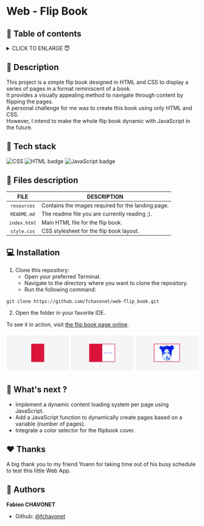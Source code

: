 <img  height="50px" align="right" src="" alt="">

# Web - Flip Book

## 🔖 Table of contents

<details>
        <summary>
		CLICK TO ENLARGE 😇
        </summary>
	    📝 <a href="#description">Description</a>
        <br>
        🔨 <a href="#tech-stack">Tech stack</a>
        <br>
        📂 <a href="#files-description">Files description</a>
        <br>
        💻 <a href="#installation">Installation</a>
        <br>
        🔧 <a href="#whats-next">What's next ?</a>
        <br>
        ♥️ <a href="#thanks">Thanks</a>
        <br>
        👷 <a href="#authors">Authors</a>
</details>

## 📝 <span id="description">Description</span>

This project is a simple flip book designed in HTML and CSS to display a series of pages in a format reminiscent of a book.
<br>
It provides a visually appealing method to navigate through content by flipping the pages.
<br>
A personal challenge for me was to create this book using only HTML and CSS.
<br>
However, I intend to make the whole flip book dynamic with JavaScript in the future.

## 🔨 <span id="tech-stack">Tech stack</span>

<p align="left">
    <img src="https://img.shields.io/badge/CSS-1572B6?logo=css3&logoColor=white&style=for-the-badge" alt="CSS" badge" alt="CSS badge">
    <img src="https://img.shields.io/badge/HTML-E34F26?logo=html5&logoColor=white&style=for-the-badge" alt="HTML badge" alt="HTML badge">
    <img src="https://img.shields.io/badge/JAVASCRIPT-f7df1e?logo=javascript&logoColor=black&style=for-the-badge" alt="JavaScript badge">
<p>

## 📂 <span id="files-description">Files description</span>

| FILE             | DESCRIPTION                                         |
| :--------------: | --------------------------------------------------- |
| `resources`      | Contains the images required for the landing page.  |
| `README.md`      | The readme file you are currently reading ;).       |
| `index.html`     | Main HTML file for the flip book.                   |
| `style.css`      | CSS stylesheet for the flip book layout.            |

## 💻 <span id="installation">Installation</span>

1. Clone this repository:
    - Open your preferred Terminal.
    - Navigate to the directory where you want to clone the repository.
    - Run the following command:
```
git clone https://github.com/fchavonet/web-flip_book.git
```

2. Open the folder in your favorite IDE.

To see it in action, visit <a href="https://fchavonet.github.io/web-flip_book/">the flip book page online</a>.

<p align="center">
<img src="./resources/screenshots.png">
</p>

## 🔧 <span id="whats-next">What's next ?</span>

- Implement a dynamic content loading system per page using JavaScript.
- Add a JavaScript function to dynamically create pages based on a variable (number of pages).
- Integrate a color selector for the flipbook cover.

## ♥️ <span id="thanks">Thanks</span>

A big thank you to my friend Yoann for taking time out of his busy schedule to test this little Web App.

## 👷 <span id="authors">Authors</span>

**Fabien CHAVONET**
- Github: [@fchavonet](https://github.com/fchavonet)
